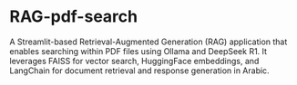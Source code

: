 # RAG-pdf-search
A Streamlit-based Retrieval-Augmented Generation (RAG) application that enables searching within PDF files using Ollama and DeepSeek R1. It leverages FAISS for vector search, HuggingFace embeddings, and LangChain for document retrieval and response generation in Arabic.
